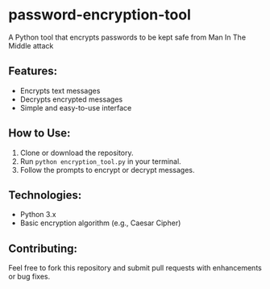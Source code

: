 # password-encryption-tool
A Python tool that encrypts passwords to be kept safe from Man In The Middle attack

## Features:
- Encrypts text messages
- Decrypts encrypted messages
- Simple and easy-to-use interface

## How to Use:
1. Clone or download the repository.
2. Run `python encryption_tool.py` in your terminal.
3. Follow the prompts to encrypt or decrypt messages.

## Technologies:
- Python 3.x
- Basic encryption algorithm (e.g., Caesar Cipher)

## Contributing:
Feel free to fork this repository and submit pull requests with enhancements or bug fixes.
